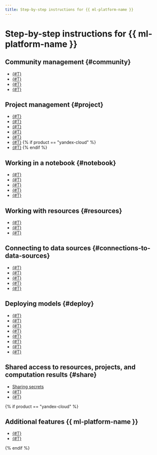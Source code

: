```yaml
---
title: Step-by-step instructions for {{ ml-platform-name }}
---
```


# Step-by-step instructions for {{ ml-platform-name }}

## Community management {#community}

* [{#T}](community/create.md)
* [{#T}](community/add-user.md)
* [{#T}](community/link-channel.md)
* [{#T}](community/delete.md)

## Project management {#project}

* [{#T}](projects/create.md)
* [{#T}](projects/storage-resize.md)
* [{#T}](projects/add-user.md)
* [{#T}](projects/update.md)
* [{#T}](projects/python-version.md)
* [{#T}](projects/delete.md)
{% if product == "yandex-cloud" %}
* [{#T}](data-proc-integration.md)
{% endif %}

## Working in a notebook {#notebook}

* [{#T}](projects/control-compute-resources.md)
* [{#T}](projects/install-dependencies.md)
* [{#T}](projects/clear-kernel-state.md)
* [{#T}](projects/work-with-git.md)
* [{#T}](user-images-cell.md)

## Working with resources {#resources}

* [{#T}](data/secrets.md)
* [{#T}](projects/checkpoints.md)
* [{#T}](user-images.md)

## Connecting to data sources {#connections-to-data-sources}

* [{#T}](data/connect-to-s3.md)
* [{#T}](data/connect-to-google-drive.md)
* [{#T}](data/connect-to-clickhouse.md)
* [{#T}](data/connect-to-postgresql.md)
* [{#T}](data/connect-to-ya-disk.md)

## Deploying models {#deploy}

* [{#T}](deploy/node-create.md)
* [{#T}](deploy/node-update.md)
* [{#T}](deploy/node-delete.md)
* [{#T}](deploy/node-customization.md)
* [{#T}](deploy/node-api.md)
* [{#T}](deploy/alias-create.md)
* [{#T}](deploy/alias-update.md)
* [{#T}](deploy/alias-delete.md)

## Shared access to resources, projects, and computation results {#share}

* [Sharing secrets](data/secrets.md#share)
* [{#T}](projects/publication.md)
* [{#T}](projects/export.md)

{% if product == "yandex-cloud" %}

## Additional features {{ ml-platform-name }}

* [{#T}](taas-run.md)
* [{#T}](migration.md)

{% endif %}